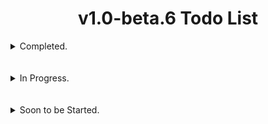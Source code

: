 # <div align="center">v1.0-beta.6 Todo List</div>

<details>
  <summary>Completed.</summary>
  <br></br>
  
- [x] Fix the error messages for reading and parsing manifest xml data when building standalone payloads.
#
- [x] Update the AhMyth Client & Server to be able to fetch both Inbox and Outbox/Sent SMS's instead of just Inbox SMS's.
#
- [x] Update the AhMyth Client & Server so users are able to Download Directories as well as large files without disconnection.
<br></br>
#

- [x] Add Java 21 Support for Building and Decompiling.
<br></br>
#

- [x] Fixed wrongly printed version string in the `"Wrong Java Version Installed, Detected <java version>` error.
<br></br>
#

- [x] Update the Binding feature to clean up and remove decompiled application folders when building & signing is successful and if errors are thrown during binding.
<br></br>
#

- [x] Update AhMyth to use a higher supported version of electron.
<br></br>
#

- [x] Add a switch to Change from Light theme to Dark Theme.
> thank you so much [mbarekTrismegistus (HermesThemes)](https://github.com/mbarekTrismegistus)
<br></br>
#
</details>
<br></br>

<details>
  <summary>In Progress.</summary>
  <br>

- [ ] Add access to a new Settings Menu tab via the click of a ⚙️ icon in the main GUI to allow users to do the following:

  - Set a Custom Output Directory for built payloads
  - Enable/Disable hardware acceleration for the AhMyth Server
> In Progress.
<br></br>
#

- [ ] Add Client Updates from [HiddenPirates](https://github.com/HiddenPirates) for Standalone Payloads.
> In Progress.
<br></br>
#

- [ ] Build a seperate API 16 to API 22 Compatible bare bones payload with no resources, values (excpet for *String.xml* containing the apps name), etc etc, for Binding to applications, this will payload will only work for Android 4.1 upto Android 5.1.
>> The SDK modification function I added for Activity based binding a while back, will allow this payload to work on SOME modern devices but not all of them, only because its a dirty workaround, and dirty workarounds while they work sometimes, they present problems other times.
>
> In Progress.
<br></br>
#

</details>
<br></br>

<details>
  <summary>Soon to be Started.</summary>
  <br>

- [ ] Add Storage Access to the Victim's SD Card for API 16 (Android 4.1) through API 22 (Android 5.1)
<br></br>
#

- [ ] Fix *xml2js* bug with the `modifyManifest` function that happens when modifying certain *AndroidManifest.xml* files.
<br></br>
#

- [ ] Add *minify, multidex and proguard* for the API 16 through API 22 Standalone Client and the API 16 through API 22 compatible Binding Client.
<br></br>
#

- [ ] Update the *Multiport Listener* to disconnect from specific clients on specific ports, instead of all clients on specific ports.
<br></br>
#

- [ ] Update the Binding Features to set the name of the original apk we are binding to, as the name for the output payload when its being built.
<br></br>
#
</details>

